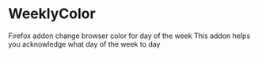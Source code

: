 # WeeklyColor
Firefox addon change browser color for day of the week
This addon helps you acknowledge what day of the week to day
